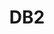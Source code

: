 ---
title: DB2
categories:
  - relational-database
docs:
  - id: java
    url: https://java.testcontainers.org/modules/databases/db2/
    maintainer: core
    example: |
      ```java
      var db2 = new Db2Container(DockerImageName.parse("ibmcom/db2:11.5.0.0a"))
        .acceptLicense();
      db2.start();
      ```
description: |
  IBM Db2 is a family of data management products, including database servers.
---